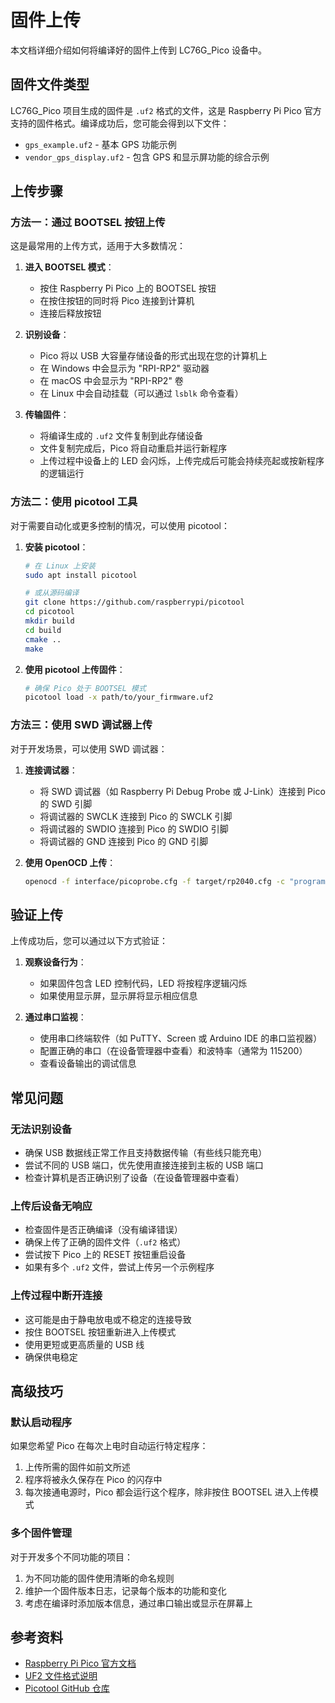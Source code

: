 # 固件上传

本文档详细介绍如何将编译好的固件上传到 LC76G_Pico 设备中。

## 固件文件类型

LC76G_Pico 项目生成的固件是 `.uf2` 格式的文件，这是 Raspberry Pi Pico 官方支持的固件格式。编译成功后，您可能会得到以下文件：

- `gps_example.uf2` - 基本 GPS 功能示例
- `vendor_gps_display.uf2` - 包含 GPS 和显示屏功能的综合示例

## 上传步骤

### 方法一：通过 BOOTSEL 按钮上传

这是最常用的上传方式，适用于大多数情况：

1. **进入 BOOTSEL 模式**：
   - 按住 Raspberry Pi Pico 上的 BOOTSEL 按钮
   - 在按住按钮的同时将 Pico 连接到计算机
   - 连接后释放按钮

2. **识别设备**：
   - Pico 将以 USB 大容量存储设备的形式出现在您的计算机上
   - 在 Windows 中会显示为 "RPI-RP2" 驱动器
   - 在 macOS 中会显示为 "RPI-RP2" 卷
   - 在 Linux 中会自动挂载（可以通过 `lsblk` 命令查看）

3. **传输固件**：
   - 将编译生成的 `.uf2` 文件复制到此存储设备
   - 文件复制完成后，Pico 将自动重启并运行新程序
   - 上传过程中设备上的 LED 会闪烁，上传完成后可能会持续亮起或按新程序的逻辑运行

### 方法二：使用 picotool 工具

对于需要自动化或更多控制的情况，可以使用 picotool：

1. **安装 picotool**：
   ```bash
   # 在 Linux 上安装
   sudo apt install picotool

   # 或从源码编译
   git clone https://github.com/raspberrypi/picotool
   cd picotool
   mkdir build
   cd build
   cmake ..
   make
   ```

2. **使用 picotool 上传固件**：
   ```bash
   # 确保 Pico 处于 BOOTSEL 模式
   picotool load -x path/to/your_firmware.uf2
   ```

### 方法三：使用 SWD 调试器上传

对于开发场景，可以使用 SWD 调试器：

1. **连接调试器**：
   - 将 SWD 调试器（如 Raspberry Pi Debug Probe 或 J-Link）连接到 Pico 的 SWD 引脚
   - 将调试器的 SWCLK 连接到 Pico 的 SWCLK 引脚
   - 将调试器的 SWDIO 连接到 Pico 的 SWDIO 引脚
   - 将调试器的 GND 连接到 Pico 的 GND 引脚

2. **使用 OpenOCD 上传**：
   ```bash
   openocd -f interface/picoprobe.cfg -f target/rp2040.cfg -c "program your_firmware.elf verify reset exit"
   ```

## 验证上传

上传成功后，您可以通过以下方式验证：

1. **观察设备行为**：
   - 如果固件包含 LED 控制代码，LED 将按程序逻辑闪烁
   - 如果使用显示屏，显示屏将显示相应信息

2. **通过串口监视**：
   - 使用串口终端软件（如 PuTTY、Screen 或 Arduino IDE 的串口监视器）
   - 配置正确的串口（在设备管理器中查看）和波特率（通常为 115200）
   - 查看设备输出的调试信息

## 常见问题

### 无法识别设备

- 确保 USB 数据线正常工作且支持数据传输（有些线只能充电）
- 尝试不同的 USB 端口，优先使用直接连接到主板的 USB 端口
- 检查计算机是否正确识别了设备（在设备管理器中查看）

### 上传后设备无响应

- 检查固件是否正确编译（没有编译错误）
- 确保上传了正确的固件文件（`.uf2` 格式）
- 尝试按下 Pico 上的 RESET 按钮重启设备
- 如果有多个 `.uf2` 文件，尝试上传另一个示例程序

### 上传过程中断开连接

- 这可能是由于静电放电或不稳定的连接导致
- 按住 BOOTSEL 按钮重新进入上传模式
- 使用更短或更高质量的 USB 线
- 确保供电稳定

## 高级技巧

### 默认启动程序

如果您希望 Pico 在每次上电时自动运行特定程序：

1. 上传所需的固件如前文所述
2. 程序将被永久保存在 Pico 的闪存中
3. 每次接通电源时，Pico 都会运行这个程序，除非按住 BOOTSEL 进入上传模式

### 多个固件管理

对于开发多个不同功能的项目：

1. 为不同功能的固件使用清晰的命名规则
2. 维护一个固件版本日志，记录每个版本的功能和变化
3. 考虑在编译时添加版本信息，通过串口输出或显示在屏幕上

## 参考资料

- [Raspberry Pi Pico 官方文档](https://www.raspberrypi.com/documentation/microcontrollers/raspberry-pi-pico.html)
- [UF2 文件格式说明](https://github.com/microsoft/uf2)
- [Picotool GitHub 仓库](https://github.com/raspberrypi/picotool) 